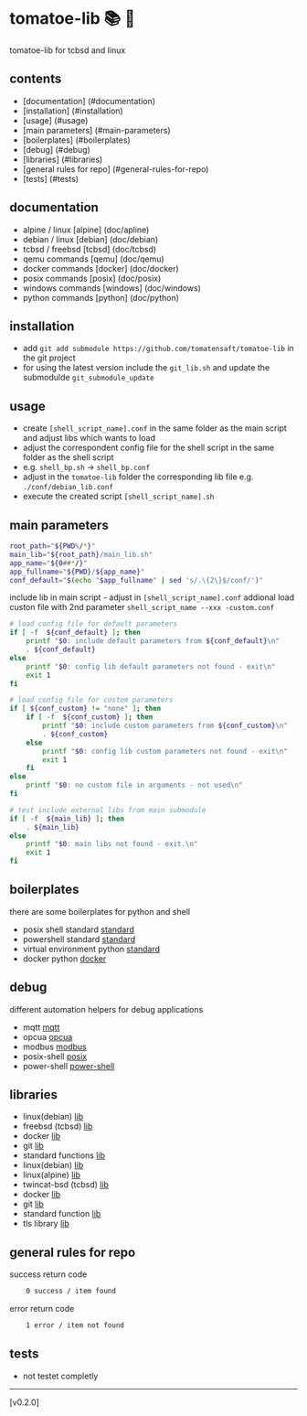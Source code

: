 <!-- omit in toc -->
# tomatoe-lib 📚 🍅

tomatoe-lib for tcbsd and linux

<!-- omit in toc -->
## contents

- [documentation] (#documentation)
- [installation] (#installation)
- [usage] (#usage)
- [main parameters] (#main-parameters)
- [boilerplates] (#boilerplates)
- [debug] (#debug)
- [libraries] (#libraries)
- [general rules for repo] (#general-rules-for-repo)
- [tests] (#tests)

## documentation

- alpine / linux [alpine] (doc/apline)
- debian / linux [debian] (doc/debian)
- tcbsd / freebsd [tcbsd] (doc/tcbsd)
- qemu commands [qemu] (doc/qemu)
- docker commands [docker] (doc/docker)
- posix commands [posix] (doc/posix)
- windows commands [windows] (doc/windows)
- python commands [python] (doc/python)

## installation

- add `git add submodule https://github.com/tomatensaft/tomatoe-lib` in the git project
- for using the latest version include the `git_lib.sh` and update the submodulde `git_submodule_update`

## usage

- create `[shell_script_name].conf` in the same folder as the main script and adjust libs which wants to load
- adjust the correspondent config file for the shell script in the same folder as the shell script
- e.g. `shell_bp.sh` -> `shell_bp.conf`
- adjust in the `tomatoe-lib` folder the corresponding lib file e.g. `./conf/debian_lib.conf`
- execute the created script `[shell_script_name].sh`

## main parameters

```sh
root_path="${PWD%/*}"
main_lib="${root_path}/main_lib.sh"
app_name="${0##*/}"
app_fullname="${PWD}/${app_name}"
conf_default="$(echo "$app_fullname" | sed 's/.\{2\}$/conf/')"
```

include lib in main script - adjust in `[shell_script_name].conf`
addional load custon file with 2nd parameter `shell_script_name --xxx -custom.conf`

```sh
# load config file for default parameters
if [ -f  ${conf_default} ]; then
    printf "$0: include default parameters from ${conf_default}\n"
    . ${conf_default}
else
    printf "$0: config lib default parameters not found - exit\n"
    exit 1
fi

# load config file for custom parameters
if [ ${conf_custom} != "none" ]; then
    if [ -f  ${conf_custom} ]; then
        printf "$0: include custom parameters from ${conf_custom}\n"
        . ${conf_custom}
    else
        printf "$0: config lib custom parameters not found - exit\n"
        exit 1
    fi
else
    printf "$0: no custom file in arguments - not used\n"
fi

# test include external libs from main submodule
if [ -f  ${main_lib} ]; then
    . ${main_lib}
else
    printf "$0: main libs not found - exit.\n"
    exit 1
fi
```

## boilerplates

there are some boilerplates for python and shell

- posix shell standard [standard](boilerplates/posix-shell/)
- powershell standard [standard](boilerplates/power-shell/)
- virtual environment python [standard](boilerplates/venv-python/)
- docker python [docker](boilerplates/docker-python/)

## debug

different automation helpers for debug applications

- mqtt [mqtt](debug/mqtt)
- opcua [opcua](debug/opcua)
- modbus [modbus](debug/modbus)
- posix-shell [posix](debug/posix-shell)
- power-shell [power-shell](debug/power-shell)

## libraries

- linux(debian) [lib](debian_lib.sh)
- freebsd (tcbsd) [lib](tcbsd_lib.sh)
- docker [lib](docker_lib.sh)
- git [lib](git_lib.sh)
- standard functions [lib](standard_lib.sh)
- linux(debian) [lib](debian_lib.sh)
- linux(alpine) [lib](alpine_lib.sh)
- twincat-bsd (tcbsd) [lib](tcbsd_lib.sh)
- docker [lib](docker_lib.sh)
- git [lib](git_lib.sh)
- standard function [lib](standard_lib.sh)
- tls library [lib](tls_lib.sh)

## general rules for repo

success return code

```sh
    0 success / item found
```

error return code

```sh
    1 error / item not found
```

## tests

- not testet completly
  
---

[v0.2.0]

